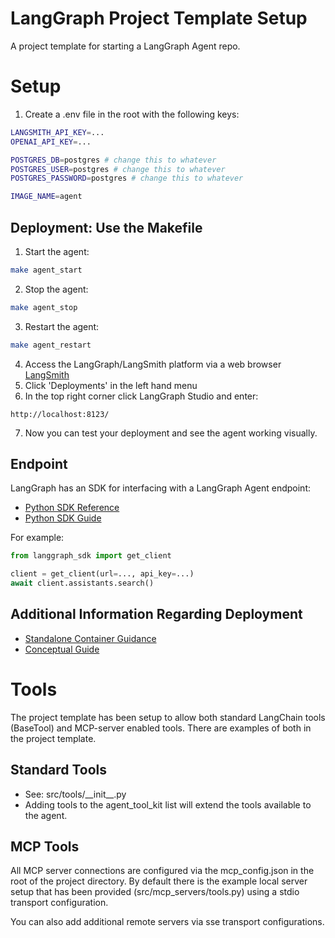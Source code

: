# LangGraph Project Template Setup
A project template for starting a LangGraph Agent repo.

# Setup
1. Create a .env file in the root with the following keys:
```bash
LANGSMITH_API_KEY=...
OPENAI_API_KEY=...

POSTGRES_DB=postgres # change this to whatever
POSTGRES_USER=postgres # change this to whatever
POSTGRES_PASSWORD=postgres # change this to whatever

IMAGE_NAME=agent
```

## Deployment: Use the Makefile
1. Start the agent:
```bash
make agent_start
```

2. Stop the agent:
```bash
make agent_stop
```

3. Restart the agent:
```bash
make agent_restart
```

4. Access the LangGraph/LangSmith platform via a web browser [LangSmith](https://smith.langchain.com/)
5. Click 'Deployments' in the left hand menu
6. In the top right corner click LangGraph Studio and enter:

```
http://localhost:8123/
```

7. Now you can test your deployment and see the agent working visually.

## Endpoint
LangGraph has an SDK for interfacing with a LangGraph Agent endpoint:
- [Python SDK Reference](https://langchain-ai.github.io/langgraph/cloud/reference/sdk/python_sdk_ref/)
- [Python SDK Guide](https://langchain-ai.github.io/langgraph/concepts/sdk/#installation)


For example:

```python
from langgraph_sdk import get_client

client = get_client(url=..., api_key=...)
await client.assistants.search()
```

## Additional Information Regarding Deployment
- [Standalone Container Guidance](https://langchain-ai.github.io/langgraph/concepts/deployment_options/#standalone-container)
- [Conceptual Guide](https://langchain-ai.github.io/langgraph/concepts/langgraph_standalone_container/)


# Tools
The project template has been setup to allow both standard LangChain tools (BaseTool) and MCP-server enabled tools.
There are examples of both in the project template.

## Standard Tools
- See: src/tools/\_\_init\_\_.py
- Adding tools to the agent_tool_kit list will extend the tools available to the agent.

## MCP Tools
All MCP server connections are configured via the mcp_config.json in the root of the project directory.
By default there is the example local server setup that has been provided (src/mcp_servers/tools.py) using a stdio transport configuration.

You can also add additional remote servers via sse transport configurations.